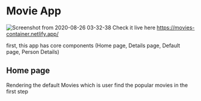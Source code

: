  # Movie App 

![Screenshot from 2020-08-26 03-32-38](https://user-images.githubusercontent.com/36308551/91244765-7767a280-e74d-11ea-9b14-c5393b345cf6.png)
Check it live here https://movies-container.netlify.app/

first, this app has core components (Home page, Details page, Default page, Person Details)

## Home page 
Rendering the default Movies which is user find the popular movies in the first step 
